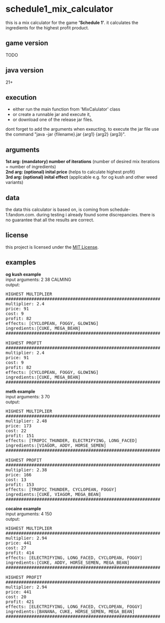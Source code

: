 # schedule1_mix_calculator
this is a mix calculator for the game <b>'Schedule 1'</b>. it calculates the ingredients for the highest profit product.

## game version
TODO

## java version
21+

## execution
<ul>
 <li>
  either run the main function from 'MixCalulator' class
 </li>
 <li>
  or create a runnable jar and execute it,
 </li> 
 <li>
  or download one of the release jar files.
 </li>
</ul>
 dont forget to add the arguments when exeucting. to execute the jar file use the command "java -jar {filename}.jar {arg1} {arg2} {arg3}".

## arguments
 <b>1st arg: (mandatory) number of iterations</b> (number of desired mix iterations = number of ingredients)<br>
 <b>2nd arg: (optional) inital price</b> (helps to calculate highest profit)<br>
 <b>3rd arg: (optional) inital effect</b> (applicable e.g. for og kush and other weed variants)<br>

 ## data
 the data this calculator is based on, is coming from schedule-1.fandom.com. during testing i already found some discrepancies. there is no guarantee that all the results are correct.

## license
this project is licensed under the [MIT License](LICENSE.txt).

## examples
<b> og kush example </b><br>
input arguments: 2 38 CALMING<br>
output:
<pre>
HIGHEST MULTIPLIER
##################################################################################
multiplier: 2.4
price: 91
cost: 9
profit: 82
effects: [CYCLOPEAN, FOGGY, GLOWING]
ingredients:[CUKE, MEGA_BEAN]
##################################################################################

HIGHEST PROFIT
##################################################################################
multiplier: 2.4
price: 91
cost: 9
profit: 82
effects: [CYCLOPEAN, FOGGY, GLOWING]
ingredients:[CUKE, MEGA_BEAN]
##################################################################################
</pre>

<b> meth example </b><br>
input arguments: 3 70<br>
output:
<pre>
HIGHEST MULTIPLIER
##################################################################################
multiplier: 2.48
price: 173
cost: 22
profit: 151
effects: [TROPIC_THUNDER, ELECTRIFYING, LONG_FACED]
ingredients:[VIAGOR, ADDY, HORSE_SEMEN]
##################################################################################

HIGHEST PROFIT
##################################################################################
multiplier: 2.38
price: 166
cost: 13
profit: 153
effects: [TROPIC_THUNDER, CYCLOPEAN, FOGGY]
ingredients:[CUKE, VIAGOR, MEGA_BEAN]
##################################################################################
</pre>

<b> cocaine example </b><br>
input arguments: 4 150<br>
output:
<pre>
HIGHEST MULTIPLIER
##################################################################################
multiplier: 2.94
price: 441
cost: 27
profit: 414
effects: [ELECTRIFYING, LONG_FACED, CYCLOPEAN, FOGGY]
ingredients:[CUKE, ADDY, HORSE_SEMEN, MEGA_BEAN]
##################################################################################

HIGHEST PROFIT
##################################################################################
multiplier: 2.94
price: 441
cost: 20
profit: 421
effects: [ELECTRIFYING, LONG_FACED, CYCLOPEAN, FOGGY]
ingredients:[BANANA, CUKE, HORSE_SEMEN, MEGA_BEAN]
##################################################################################
</pre>

